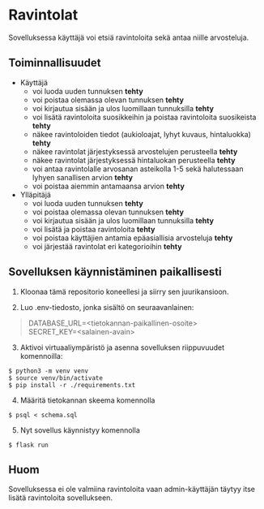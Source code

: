 # Ravintolat
Sovelluksessa käyttäjä voi etsiä ravintoloita sekä antaa niille arvosteluja.
## Toiminnallisuudet
- Käyttäjä
  - voi luoda uuden tunnuksen **tehty**
  - voi poistaa olemassa olevan tunnuksen **tehty**
  - voi kirjautua sisään ja ulos luomillaan tunnuksilla **tehty**
  - voi lisätä ravintoloita suosikkeihin ja poistaa ravintoloita suosikeista **tehty**
  - näkee ravintoloiden tiedot (aukioloajat, lyhyt kuvaus, hintaluokka) **tehty**
  - näkee ravintolat järjestyksessä arvostelujen perusteella **tehty**
  - näkee ravintolat järjestyksessä hintaluokan perusteella **tehty**
  - voi antaa ravintolalle arvosanan asteikolla 1-5 sekä halutessaan lyhyen sanallisen arvion **tehty**
  - voi poistaa aiemmin antamaansa arvion **tehty**
- Ylläpitäjä
  - voi luoda uuden tunnuksen **tehty**
  - voi poistaa olemassa olevan tunnuksen **tehty**
  - voi kirjautua sisään ja ulos luomillaan tunnuksilla **tehty**
  - voi lisätä ja poistaa ravintoloita **tehty**
  - voi poistaa käyttäjien antamia epäasiallisia arvosteluja **tehty**
  - voi järjestää ravintolat eri kategorioihin **tehty**
  
## Sovelluksen käynnistäminen paikallisesti
1. Kloonaa tämä repositorio koneellesi ja siirry sen juurikansioon.   

2. Luo .env-tiedosto, jonka sisältö on seuraavanlainen:

> DATABASE_URL=\<tietokannan-paikallinen-osoite>   
> SECRET_KEY=\<salainen-avain>

3. Aktivoi virtuaaliympäristö ja asenna sovelluksen riippuvuudet komennoilla:

`$ python3 -m venv venv`  
`$ source venv/bin/activate`  
`$ pip install -r ./requirements.txt`

4. Määritä tietokannan skeema komennolla

`$ psql < schema.sql`

5. Nyt sovellus käynnistyy komennolla

`$ flask run`

## Huom
Sovelluksessa ei ole valmiina ravintoloita vaan admin-käyttäjän täytyy itse lisätä ravintoloita sovellukseen.


